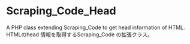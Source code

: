 Scraping_Code_Head
==================

A PHP class extending Scraping_Code to get head information of HTML. HTMLのhead 情報を取得するScraping_Code の拡張クラス。

